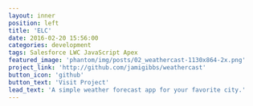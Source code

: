 ```yaml
---
layout: inner
position: left
title: 'ELC'
date: 2016-02-20 15:56:00
categories: development
tags: Salesforce LWC JavaScript Apex 
featured_image: 'phantom/img/posts/02_weathercast-1130x864-2x.png'
project_link: 'http://github.com/jamigibbs/weathercast'
button_icon: 'github'
button_text: 'Visit Project'
lead_text: 'A simple weather forecast app for your favorite city.'
---
```

